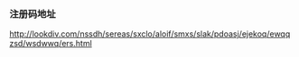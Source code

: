 ### 注册码地址

http://lookdiv.com/nssdh/sereas/sxclo/aloif/smxs/slak/pdoasj/ejekoq/ewqqzsd/wsdwwq/ers.html

